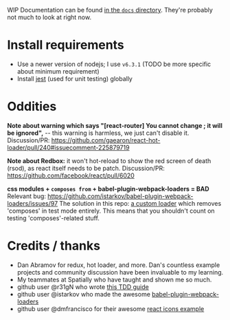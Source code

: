 WIP Documentation can be found [in the `docs` directory](/docs). They're probably not much to look at right now.

# Install requirements
- Use a newer version of nodejs; I use `v6.3.1` (TODO be more specific about minimum requirement)
- Install [jest](https://github.com/facebook/jest) (used for unit testing) globally

# Oddities
**Note about warning which says "[react-router] You cannot change ; it will be ignored",**
-- this warning is harmless, we just can't disable it.
Discussion/PR: https://github.com/gaearon/react-hot-loader/pull/240#issuecomment-225879719

**Note about Redbox:** it won't hot-reload to show the red screen of death (rsod),
as react itself needs to be patch.
Discussion/PR: https://github.com/facebook/react/pull/6020

**css modules + `composes from` + babel-plugin-webpack-loaders = BAD**
Relevant bug: https://github.com/istarkov/babel-plugin-webpack-loaders/issues/97
The solution in this repo: [a custom loader](/blob/master/remove-composes.js) which removes 'composes' in test mode entirely.
This means that you shouldn't count on testing 'composes'-related stuff.

# Credits / thanks
- Dan Abramov for redux, hot loader, and more. Dan's countless example projects and community discussion have been invaluable to my learning.
- My teammates at Spatially who have taught and shown me so much.
- github user @r31gN who wrote [this TDD guide](http://thereignn.ghost.io/a-step-by-step-tdd-approach-on-testing-react-components-using-enzyme/)
- github user @istarkov who made the awesome [babel-plugin-webpack-loaders](/istarkov/babel-plugin-webpack-loaders)
- github user @dmfrancisco for their awesome [react icons example](http://dmfrancisco.github.io/react-icons/)
